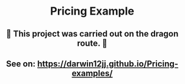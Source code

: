 <div style="text-align: center">

# Pricing Example

## 🐲 This project was carried out on the dragon route. 🐲

## See on: https://darwin12jj.github.io/Pricing-examples/

</div>
